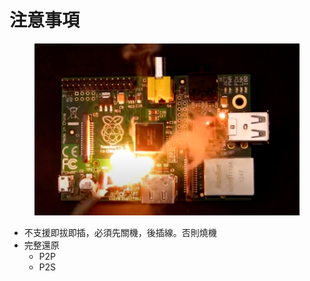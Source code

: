 # 注意事項

<figure><img src=".gitbook/assets/image (1).png" alt=""><figcaption></figcaption></figure>

* 不支援即拔即插，必須先關機，後插線。否則燒機
* 完整還原
  * P2P
  * P2S

